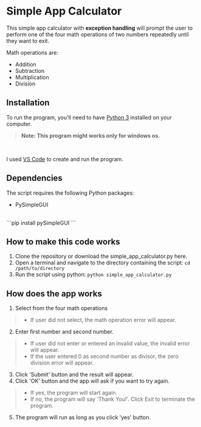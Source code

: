 # Simple App Calculator
This simple app calculator with **exception handling** will prompt the user to perform one of the four math operations of two numbers repeatedly until they want to exit.
<br/>

Math operations are:
* Addition
* Subtraction
* Multiplication
* Division

## Installation
To run the program, you'll need to have [Python 3](https://www.python.org/downloads/) installed on your computer. <br/>
>**Note: This program might works only for windows os.**
<br/>

I used [VS Code](https://code.visualstudio.com/download) to create and run the program.

## Dependencies
The script requires the following Python packages:
* PySimpleGUI
<br/>
```pip install pySimpleGUI ```
<br/>

## How to make this code works
1. Clone the repository or download the simple_app_calculator.py here.
2. Open a terminal and navigate to the directory containing the script:
``cd /path/to/directory``
3. Run the script using python:
``python simple_app_calculator.py``

## How does the app works
1. Select from the four math operations
> * If user did not select, the math operation error will appear.
2. Enter first number and second number.
> * If user did not enter or entered an invalid value, the invalid error will appear.
> * If the user entered 0 as second number as divisor, the zero division error will appear.
3. Click 'Submit' button and the result will appear.
4. Click 'OK' button and the app will ask if you want to try again.
> * If yes, the program will start again.
> * If no, the program will say 'Thank You!'. Click Exit to terminate the program.
5. The program will run as long as you click 'yes' button.
